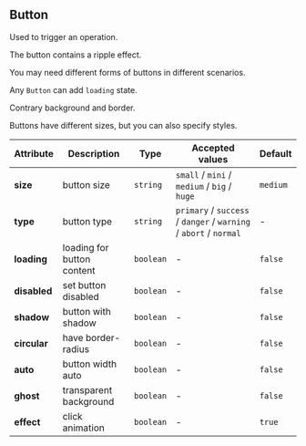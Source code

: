 ## Button

Used to trigger an operation.

<ex-code name="ex-button-basic">

The button contains a ripple effect.

</ex-code>

<ex-code name="ex-button-type">

You may need different forms of buttons in different scenarios.

</ex-code>

<ex-code name="ex-button-loading">

Any <code>Button</code> can add <code>loading</code> state.

</ex-code>

<ex-code name="ex-button-status">

</ex-code>

<ex-code name="ex-button-ghost">

Contrary background and border.

</ex-code>

<!--<ex-code name="ex-button-icon"></ex-code>-->

<ex-code name="ex-button-size">

Buttons have different sizes, but you can also specify styles.

</ex-code>

<ex-footer edit-link="https://github.com/zeit-ui/vue/edit/master/docs/en-us/components/button.md">

| Attribute | Description | Type | Accepted values | Default
| ---------- | ---------- | ---- |  -------------- | ------ |
| **size** | button size | `string` | `small` / `mini` / `medium` / `big` / `huge` | `medium` |
| **type** | button type | `string` | `primary` / `success` / `danger` / `warning` / `abort` / `normal` | - |
| **loading** | loading for button content | `boolean` | - | `false` |
| **disabled** | set button disabled | `boolean` | - | `false` |
| **shadow** | button with shadow | `boolean` | - | `false` |
| **circular** | have border-radius | `boolean` | - | `false` |
| **auto** | button width auto | `boolean` | - | `false` |
| **ghost** | transparent background | `boolean` | - | `false` |
| **effect** | click animation | `boolean` | - | `true` |

</ex-footer>
